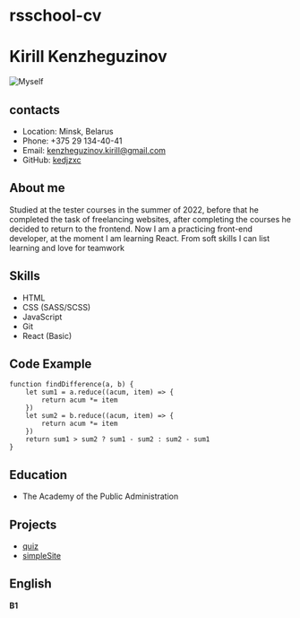# rsschool-cv

# Kirill Kenzheguzinov
![Myself](../../%D0%BF%D1%80%D0%B0%D0%BA%D1%82%D0%B8%D0%BA%D0%B0/107144525.jfif)

## contacts

- Location: Minsk, Belarus
- Phone: +375 29 134-40-41
- Email: kenzheguzinov.kirill@gmail.com
- GitHub: [kedjzxc](https://github.com/kedjzxc)

## About me

Studied at the tester courses in the summer of 2022, before that he completed the task of freelancing websites, after completing the courses he decided to return to the frontend. Now I am a practicing front-end developer, at the moment I am learning React. From soft skills I can list learning and love for teamwork

## Skills

- HTML
- CSS (SASS/SCSS)
- JavaScript
- Git
- React (Basic)

## Code Example

```
function findDifference(a, b) {
    let sum1 = a.reduce((acum, item) => {
        return acum *= item
    })
    let sum2 = b.reduce((acum, item) => {
        return acum *= item
    })
    return sum1 > sum2 ? sum1 - sum2 : sum2 - sum1
}
```

## Education

- The Academy of the Public Administration

## Projects

- [quiz](https://github.com/kedjzxc/quiz)
- [simpleSite](https://github.com/kedjzxc/triumph)

## English
**B1**

